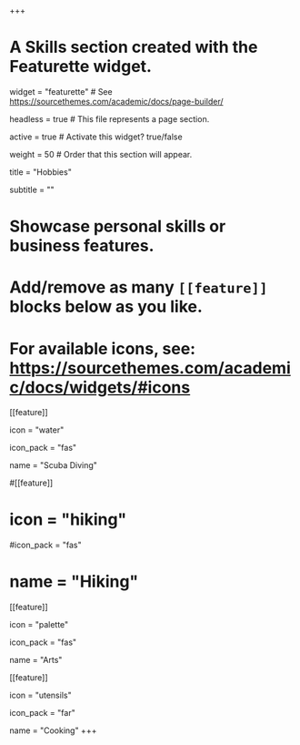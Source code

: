 +++

# A Skills section created with the Featurette widget.

widget = "featurette"  # See https://sourcethemes.com/academic/docs/page-builder/

headless = true  # This file represents a page section.

active = true  # Activate this widget? true/false

weight = 50  # Order that this section will appear.


title = "Hobbies"

subtitle = ""


# Showcase personal skills or business features.

# Add/remove as many `[[feature]]` blocks below as you like.

# For available icons, see: https://sourcethemes.com/academic/docs/widgets/#icons

[[feature]]

  icon = "water"

  icon_pack = "fas"

  name = "Scuba Diving"


#[[feature]]

 # icon = "hiking"

  #icon_pack = "fas"

 # name = "Hiking"


[[feature]]

  icon = "palette"

  icon_pack = "fas"

  name = "Arts"

[[feature]]

  icon = "utensils"

  icon_pack = "far"

  name = "Cooking"
+++